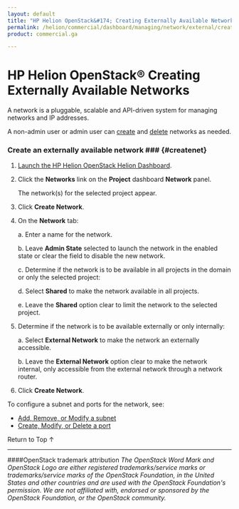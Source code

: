 ```yaml
---
layout: default
title: "HP Helion OpenStack&#174; Creating Externally Available Networks"
permalink: /helion/commercial/dashboard/managing/network/external/create/
product: commercial.ga

---
```

<!--UNDER REVISION-->

<script>

function PageRefresh {
onLoad="window.refresh"
}

PageRefresh();

</script>

<!--
<p style="font-size: small;"> <a href="/helion/commercial/ga1/install/">&#9664; PREV</a> | <a href="/helion/commercial/ga1/install-overview/">&#9650; UP</a> | <a href="/helion/commercial/ga1/">NEXT &#9654;</a> 
-->

# HP Helion OpenStack&#174;  Creating Externally Available Networks

A network is a pluggable, scalable and API-driven system for managing networks and IP addresses.

A non-admin user or admin user can [create](#createnet) and [delete](#deletenet) networks as needed. 

### Create an externally available network ### {#createnet}

1. [Launch the HP Helion OpenStack Helion Dashboard](/helion/openstack/dashboard/login/).

2. Click the **Networks** link on the **Project** dashboard **Network** panel.

	The network(s) for the selected project appear. 

3. Click **Create Network**.

4. On the **Network** tab:

	a. Enter a name for the network.</li>

	b. Leave **Admin State** selected to launch the network in the enabled state or clear the field to disable the new network.</li>

	c. Determine if the network is to be available in all projects in the domain or only the selected project: 

	d. Select **Shared** to make the network available in all projects.</li>

	e. Leave the **Shared** option clear to limit the network to the selected project. </li>

5. Determine if the network is to be available externally or only internally: 

	a. Select **External Network** to make the network an externally accessible.</li>

	b. Leave the **External Network** option clear to make the network internal, only accessible from the external network through a network router. </li>

6. Click **Create Network**.  

To configure a subnet and ports for the network, see:

* [Add, Remove, or Modify a subnet](/helion/commercial/dashboard/managing/network/subnet/)
* [Create, Modify, or Delete a port](/helion/commercial/dashboard/managing/network/ports/)
</ul>

<a href="#top" style="padding:14px 0px 14px 0px; text-decoration: none;"> Return to Top &#8593; </a>


----
####OpenStack trademark attribution
*The OpenStack Word Mark and OpenStack Logo are either registered trademarks/service marks or trademarks/service marks of the OpenStack Foundation, in the United States and other countries and are used with the OpenStack Foundation's permission. We are not affiliated with, endorsed or sponsored by the OpenStack Foundation, or the OpenStack community.*